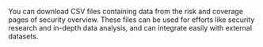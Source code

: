 You can download CSV files containing data from the risk and coverage pages of security overview. These files can be used for efforts like security research and in-depth data analysis, and can integrate easily with external datasets.
